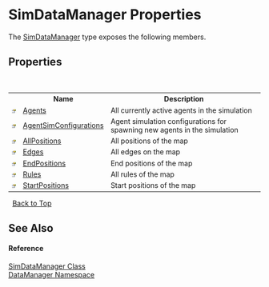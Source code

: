 # SimDataManager Properties
 

The <a href="c932baac-c60b-aa6f-f5c0-a68d804542cd">SimDataManager</a> type exposes the following members.


## Properties
&nbsp;<table><tr><th></th><th>Name</th><th>Description</th></tr><tr><td>![Public property](media/pubproperty.gif "Public property")</td><td><a href="fd5125d1-1391-a89a-c131-5afb9762c80c">Agents</a></td><td>
All currently active agents in the simulation</td></tr><tr><td>![Public property](media/pubproperty.gif "Public property")</td><td><a href="d8f70966-8ae4-762c-5ccf-f05166b9d9ad">AgentSimConfigurations</a></td><td>
Agent simulation configurations for spawning new agents in the simulation</td></tr><tr><td>![Public property](media/pubproperty.gif "Public property")</td><td><a href="3869e566-b6d2-1391-7f75-992f2d799ef2">AllPositions</a></td><td>
All positions of the map</td></tr><tr><td>![Public property](media/pubproperty.gif "Public property")</td><td><a href="c076d90e-70e3-7e89-6e14-5da33ca6f661">Edges</a></td><td>
All edges on the map</td></tr><tr><td>![Public property](media/pubproperty.gif "Public property")</td><td><a href="e98362d3-bd61-a107-ecd7-a63982a6806c">EndPositions</a></td><td>
End positions of the map</td></tr><tr><td>![Public property](media/pubproperty.gif "Public property")</td><td><a href="f50e47b5-d22c-b0f0-f874-0b137f6d71f6">Rules</a></td><td>
All rules of the map</td></tr><tr><td>![Public property](media/pubproperty.gif "Public property")</td><td><a href="593b5433-b209-6c02-cdd1-1599a140b9c4">StartPositions</a></td><td>
Start positions of the map</td></tr></table>&nbsp;
<a href="#simdatamanager-properties">Back to Top</a>

## See Also


#### Reference
<a href="c932baac-c60b-aa6f-f5c0-a68d804542cd">SimDataManager Class</a><br /><a href="699cd2d6-1481-41f2-ef8c-776ba4af1388">DataManager Namespace</a><br />